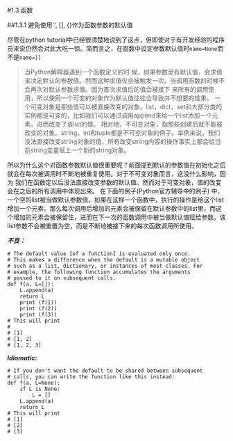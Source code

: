 #1.3 函数


##1.3.1 避免使用'', [], {}作为函数参数的默认值

尽管在python tutorial中已经很清楚地说到了这点，但即使对于有开发经验的程序员来说仍然会对此大吃一惊。简而言之，在函数中设定参数默认值时`name=None`而不是`name=[]`


>当Python解释器遇到一个函数定义的时 候，如果参数里有默认值，会求值来决定默认的参数值。然而这种求值仅会被触发一次。当调用函数的时候不会再次对默认参数求值。因为首次求值后的值会被接下 来所有的调用使用，所以使用一个可变的对象作为默认值往往会导致并不想要的结果。
一个可变对象是那些值可以被直接改变的对象。list，dict，set和大部分类的实例都是可变的，比如我们可以通过调用append来给一个list添加一个元素，进而改变了该list的值。
相对地，不可变对象，指那些创建后就不能被改变的对象。string，int和tuple都是不可变对象的例子。举例来说，我们没法直接改变string对象的值，所有改变string内容的操作事实上都会给当前string变量赋上一个新的string对象。

所以为什么这个对函数参数默认值很重要呢？前面提到默认的参数值在初始化之后就会在每次被调用时不断地被重复使用。对于不可变对象而言，这没什么影响，因为 我们在函数定以后没法直接改变参数的默认值。然而对于可变对象，值的改变会在之后的所有调用中体现出来。
在下面的例子(Python官方辅导中的例子) 中，一个空的list被当做默认参数值，如果在这样一个函数中，执行的操作是给这个list增加一个元素。那么每次调用后增加的元素会被保留在默认参数中的list里，而这个增加的元素会被保留住，进而在下一次的函数调用中被当做默认值赋给参数。该list参数不会被重置为空，而是不断地被接下来的每次函数调用所使用。

_**不良：**_
    
    # The default value [of a function] is evaluated only once.
    # This makes a difference when the default is a mutable object
    # such as a list, dictionary, or instances of most classes. For
    # example, the following function accumulates the arguments
    # passed to it on subsequent calls.
    def f(a, L=[]):
        L.append(a)
        return L
        print (f(1))
        print (f(2))
        print (f(3))
    # This will print
    # 
    # [1]
    # [1, 2]
    # [1, 2, 3]
    
_**Idiomatic:**_

    # If you don't want the default to be shared between subsequent
    # calls, you can write the function like this instead:
    def f(a, L=None):
        if L is None:
            L = []
        L.append(a)
        return L
    # This will print 
    # [1]
    # [2]
    # [3]
    